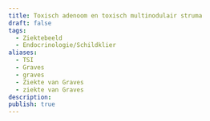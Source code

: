 ```yaml
---
title: Toxisch adenoom en toxisch multinodulair struma
draft: false
tags:
  - Ziektebeeld
  - Endocrinologie/Schildklier
aliases:
  - TSI
  - Graves
  - graves
  - Ziekte van Graves
  - ziekte van Graves
description: 
publish: true
---
```

